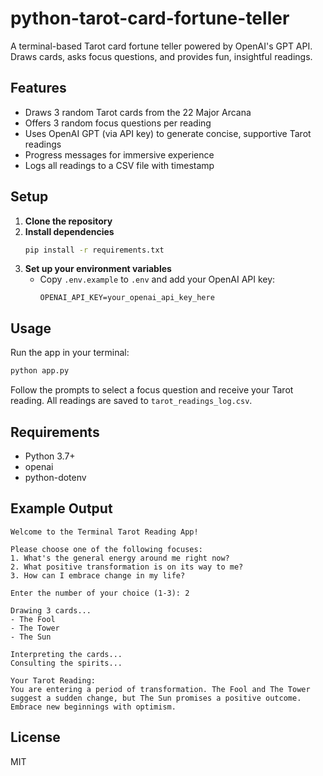 # python-tarot-card-fortune-teller

A terminal-based Tarot card fortune teller powered by OpenAI's GPT API. Draws cards, asks focus questions, and provides fun, insightful readings.

## Features
- Draws 3 random Tarot cards from the 22 Major Arcana
- Offers 3 random focus questions per reading
- Uses OpenAI GPT (via API key) to generate concise, supportive Tarot readings
- Progress messages for immersive experience
- Logs all readings to a CSV file with timestamp

## Setup
1. **Clone the repository**
2. **Install dependencies**
	```bash
	pip install -r requirements.txt
	```
3. **Set up your environment variables**
	- Copy `.env.example` to `.env` and add your OpenAI API key:
	  ```env
	  OPENAI_API_KEY=your_openai_api_key_here
	  ```

## Usage
Run the app in your terminal:
```bash
python app.py
```

Follow the prompts to select a focus question and receive your Tarot reading. All readings are saved to `tarot_readings_log.csv`.

## Requirements
- Python 3.7+
- openai
- python-dotenv

## Example Output
```
Welcome to the Terminal Tarot Reading App!

Please choose one of the following focuses:
1. What's the general energy around me right now?
2. What positive transformation is on its way to me?
3. How can I embrace change in my life?

Enter the number of your choice (1-3): 2

Drawing 3 cards...
- The Fool
- The Tower
- The Sun

Interpreting the cards...
Consulting the spirits...

Your Tarot Reading:
You are entering a period of transformation. The Fool and The Tower suggest a sudden change, but The Sun promises a positive outcome. Embrace new beginnings with optimism.
```

## License
MIT